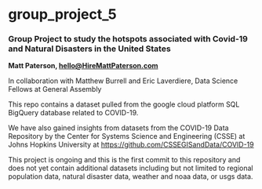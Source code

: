 # group_project_5
### Group Project to study the hotspots associated with Covid-19 and Natural Disasters in the United States
**Matt Paterson, hello@HireMattPaterson.com**

In collaboration with Matthew Burrell and Eric Laverdiere, Data Science Fellows at General Assembly

This repo contains a dataset pulled from the google cloud platform SQL BigQuery database related to COVID-19.  

We have also gained insights from datasets from the COVID-19 Data Repository by the Center for Systems Science and Engineering (CSSE) at Johns Hopkins University at https://github.com/CSSEGISandData/COVID-19

This project is ongoing and this is the first commit to this repository and does not yet contain additional datasets including but not limited to regional population data, natural disaster data, weather and noaa data, or usgs data.
